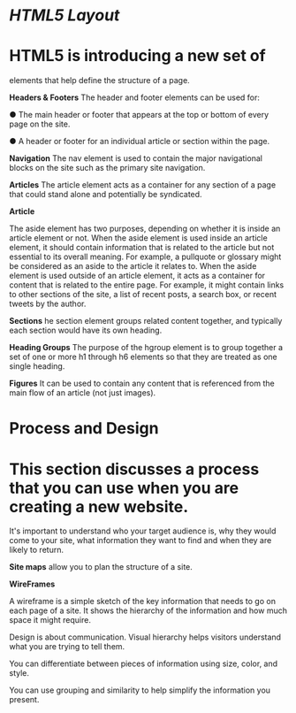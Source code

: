 #  ***HTML5 Layout***

# HTML5 is introducing a new set of
elements that help define the structure of
a page.

 **Headers & Footers**
 The header and footer
elements can be used for:

● The main header or footer
that appears at the top or
bottom of every page on the
site.

● A header or footer for an
individual article or
section within the page.


**Navigation**
The nav element is used to
contain the major navigational
blocks on the site such as the
primary site navigation.

**Articles**
The article element acts as
a container for any section of a
page that could stand alone and
potentially be syndicated.

**Article**

The aside element has two
purposes, depending on whether
it is inside an article
element or not.
When the aside element
is used inside an article
element, it should contain
information that is related to the
article but not essential to its
overall meaning. For example, a
pullquote or glossary might be
considered as an aside to the
article it relates to.
When the aside element is
used outside of an article
element, it acts as a container
for content that is related to
the entire page. For example,
it might contain links to other
sections of the site, a list of
recent posts, a search box, or
recent tweets by the author.

**Sections**
he section element groups
related content together, and
typically each section would
have its own heading.

**Heading Groups**
The purpose of the hgroup
element is to group together a
set of one or more h1 through
h6 elements so that they are
treated as one single heading. 

**Figures**
It can be used
to contain any content that is
referenced from the main flow of
an article (not just images). 


# Process and Design
# This section discusses a process that you can use when you are creating a new website.

It's important to understand who your target audience
is, why they would come to your site, what information
they want to find and when they are likely to return.


**Site maps** allow you to plan the structure of a site.


**WireFrames**

A wireframe is a simple sketch of the key
information that needs to go on each page of a
site. It shows the hierarchy of the information
and how much space it might require.

Design is about communication. Visual hierarchy helps visitors understand what you are trying to tell them.

 You can differentiate between pieces of information using size, color, and style.
 
 You can use grouping and similarity to help simplify
the information you present.
